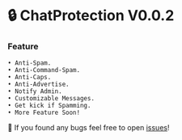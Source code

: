 # 🔒 ChatProtection V0.0.2

### Feature
    • Anti-Spam.                                   
    • Anti-Command-Spam.                                   
    • Anti-Caps.                               
    • Anti-Advertise.                              
    • Notify Admin.                                   
    • Customizable Messages.                                   
    • Get kick if Spamming.                               
    • More Feature Soon!

🔎 If you found any bugs feel free to open [issues](https://github.com/LuthMC/ChatProtection/issues)!

